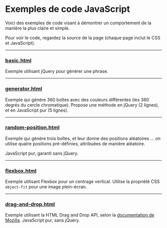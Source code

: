 <h1>Exemples de code JavaScript</h1>

Voici des exemples de code visant à démontrer un comportement de la manière la plus claire et simple. 

Pour voir le code, regardez la source de la page (chaque page inclut le CSS et JavaScript).

---

### [basic.html](basic.html)

Exemple utilisant jQuery pour générer une phrase.

---

### [generator.html](generator.html)

Exemple qui génère 360 boîtes avec des couleurs différentes (les 360 degrés du cercle chromatique). Propose une méthode en jQuery (2 lignes), et en JavaScript pur (5 lignes).

---

### [random-position.html](random-position.html)

Exemple qui génère trois boîtes, et leur donne des positions aléatoires ... on utilise quatre positions pré-définies, attribuées de manière aléatoire.

JavaScript pur, garanti sans jQuery.

---

### [flexbox.html](flexbox.html)

Exemple utilisant Flexbox pour un centrage vertical. Utilise la propriété CSS `object-fit` pour une image plein-écran.

---

### [drag-and-drop.html](drag-and-drop.html)

Exemple utilisant la HTML Drag and Drop API, selon la [documentation de Mozilla](https://developer.mozilla.org/en-US/docs/Web/API/HTML_Drag_and_Drop_API). JavaScript pur, sans jQuery.